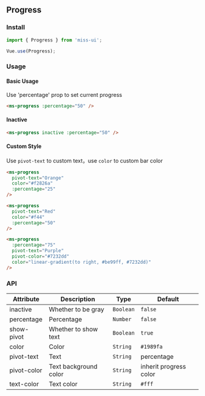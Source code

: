 ## Progress

### Install
``` javascript
import { Progress } from 'miss-ui';

Vue.use(Progress);
```

### Usage

#### Basic Usage
Use 'percentage' prop to set current progress

```html
<ms-progress :percentage="50" />
```


#### Inactive

```html
<ms-progress inactive :percentage="50" />
```


#### Custom Style
Use `pivot-text` to custom text，use `color` to custom bar color

```html
<ms-progress
  pivot-text="Orange"
  color="#f2826a"
  :percentage="25"
/>

<ms-progress
  pivot-text="Red"
  color="#f44"
  :percentage="50"
/>

<ms-progress
  :percentage="75"
  pivot-text="Purple"
  pivot-color="#7232dd"
  color="linear-gradient(to right, #be99ff, #7232dd)"
/>
```

### API

| Attribute | Description | Type | Default |
|------|------|------|------|
| inactive | Whether to be gray | `Boolean` | `false` |
| percentage | Percentage | `Number` | `false` |
| show-pivot | Whether to show text | `Boolean` | `true` |
| color | Color | `String` | `#1989fa` |
| pivot-text | Text | `String` | percentage |
| pivot-color | Text background color | `String` | inherit progress color |
| text-color | Text color | `String` | `#fff` |
